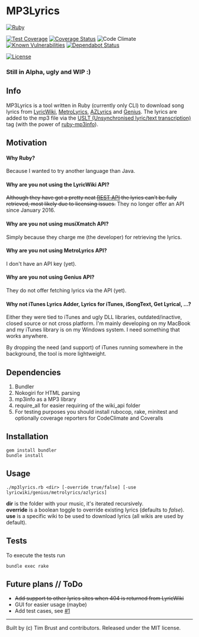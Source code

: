 # MP3Lyrics
[![Ruby](https://github.com/timbru31/mp3lyrics/workflows/Ruby/badge.svg)](https://github.com/timbru31/mp3lyrics/actions?query=workflow%3ARuby)

[![Test Coverage](https://img.shields.io/codeclimate/coverage/github/timbru31/mp3lyrics.svg)](https://codeclimate.com/github/timbru31/mp3lyrics/coverage)
[![Coverage Status](https://img.shields.io/coveralls/timbru31/mp3lyrics.svg)](https://coveralls.io/github/timbru31/mp3lyrics?branch=master)
![Code Climate](https://img.shields.io/codeclimate/maintainability/timbru31/mp3lyrics.svg)
[![Known Vulnerabilities](https://snyk.io/test/github/timbru31/mp3lyrics/badge.svg)](https://snyk.io/test/github/timbru31/mp3lyrics)
[![Dependabot Status](https://api.dependabot.com/badges/status?host=github&repo=timbru31/mp3lyrics)](https://dependabot.com)

[![License](https://img.shields.io/badge/License-MIT-blue.svg)](LICENSE.md)

### Still in Alpha, ugly and WIP :)

## Info

MP3Lyrics is a tool written in Ruby (currently only CLI) to download song lyrics from [LyricWiki](https://lyrics.fandom.com/wiki/LyricWikim), [MetroLyrics](http://metrolyrics.com), [AZLyrics](https://www.azlyrics.com) and [Genius](https://genius.com).
The lyrics are added to the mp3 file via the [USLT (Unsynchronised lyric/text transcription)](http://id3.org/id3v2.4.0-frames) tag (with the power of [ruby-mp3info](https://github.com/moumar/ruby-mp3info)).

## Motivation

#### Why Ruby?

Because I wanted to try another language than Java.

#### Why are you not using the LyricWiki API?

~~Although they have got a pretty neat [REST API](http://api.wikia.com/wiki/LyricWiki_API/REST) the lyrics can't be fully retrieved, most likely due to licensing issues.~~
They no longer offer an API since January 2016.

#### Why are you not using musiXmatch API?

Simply because they charge me (the developer) for retrieving the lyrics.

#### Why are you not using MetroLyrics API?

I don't have an API key (yet).

#### Why are you not using Genius API?

They do not offer fetching lyrics via the API (yet).

#### Why not iTunes Lyrics Adder, Lyrics for iTunes, iSongText, Get Lyrical, ...?

Either they were tied to iTunes and ugly DLL libraries, outdated/inactive, closed source or not cross platform. I'm mainly developing on my MacBook and my iTunes library is on my Windows system. I need something that works anywhere.

By dropping the need (and support) of iTunes running somewhere in the background, the tool is more lightweight.

## Dependencies

1. Bundler
2. Nokogiri for HTML parsing
3. mp3info as a MP3 library
4. require_all for easier requiring of the wiki_api folder
5. For testing purposes you should install rubocop, rake, minitest and optionally coverage reporters for CodeClimate and Coveralls

## Installation


```shell
gem install bundler
bundle install
```

## Usage

```shell
./mp3lyrics.rb <dir> [-override true/false] [-use lyricwiki/genius/metrolyrics/azlyrics]
```
**dir** is the folder with your music, it's iterated recursively.  
**override** is a boolean toggle to override existing lyrics (defaults to *false*).  
**use** is a specific wiki to be used to download lyrics (all wikis are used by default).

## Tests

To execute the tests run
```shell
bundle exec rake
```

## Future plans // ToDo

- ~~Add support to other lyrics sites when 404 is returned from LyricWiki~~
- GUI for easier usage (maybe)
- Add test cases, see [#1](https://github.com/timbru31/mp3lyrics/issues/1)

---
Built by (c) Tim Brust and contributors. Released under the MIT license.
